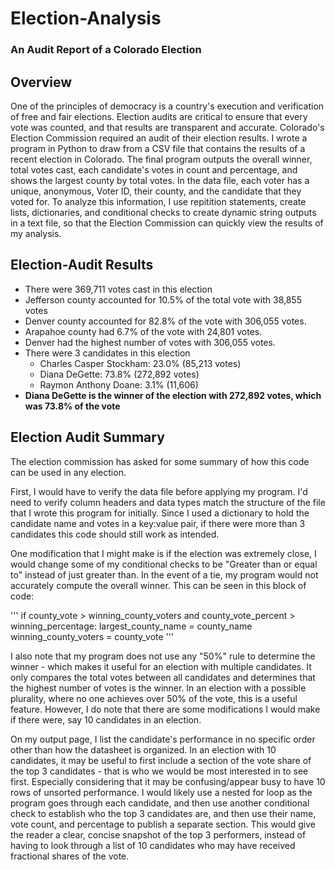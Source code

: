 # Election-Analysis
### An Audit Report of a Colorado Election
## Overview
One of the principles of democracy is a country's execution and verification of free and fair elections. Election audits are critical to ensure that every vote was counted, and that results are transparent and accurate. Colorado's Election Commission required an audit of their election results. I wrote a program in Python to draw from a CSV file that contains the results of a recent election in Colorado. The final program outputs the overall winner, total votes cast, each candidate's votes in count and percentage, and shows the largest county by total votes. In the data file, each voter has a unique, anonymous, Voter ID, their county, and the candidate that they voted for. To analyze this information, I use repitition statements, create lists, dictionaries, and conditional checks to create dynamic string outputs in a text file, so that the Election Commission can quickly view the results of my analysis. 

## Election-Audit Results

* There were 369,711 votes cast in this election
* Jefferson county accounted for 10.5% of the total vote with 38,855 votes
* Denver county accounted for 82.8% of the vote with 306,055 votes.
* Arapahoe county had 6.7% of the vote with 24,801 votes.
* Denver had the highest number of votes with 306,055 votes.
* There were 3 candidates in this election
  * Charles Casper Stockham: 23.0% (85,213 votes)
  * Diana DeGette: 73.8% (272,892 votes)
  * Raymon Anthony Doane: 3.1% (11,606)
* **Diana DeGette is the winner of the election with 272,892 votes, which was 73.8% of the vote**

## Election Audit Summary
The election commission has asked for some summary of how this code can be used in any election. 

First, I would have to verify the data file before applying my program. I'd need to verify column headers and data types match the structure of the file that I wrote this program for initially. Since I used a dictionary to hold the candidate name and votes in a key:value pair, if there were more than 3 candidates this code should still work as intended. 

One modification that I might make is if the election was extremely close, I would change some of my conditional checks to be "Greater than or equal to" instead of just greater than. In the event of a tie, my program would not accurately compute the overall winner. This can be seen in this block of code:

'''
if county_vote > winning_county_voters and county_vote_percent > winning_percentage:
            largest_county_name = county_name
            winning_county_voters = county_vote
'''

I also note that my program does not use any "50%" rule to determine the winner - which makes it useful for an election with multiple candidates. It only compares the total votes between all candidates and determines that the highest number of votes is the winner. In an election with a possible plurality, where no one achieves over 50% of the vote, this is a useful feature. However, I do note that there are some modifications I would make if there were, say 10 candidates in an election.

On my output page, I list the candidate's performance in no specific order other than how the datasheet is organized. In an election with 10 candidates, it may be useful to first include a section of the vote share of the top 3 candidates - that is who we would be most interested in to see first. Especially considering that it may be confusing/appear busy to have 10 rows of unsorted performance. I would likely use a nested for loop as the program goes through each candidate, and then use another conditional check to establish who the top 3 candidates are, and then use their name, vote count, and percentage to publish a separate section. This would give the reader a clear, concise snapshot of the top 3 performers, instead of having to look through a list of 10 candidates who may have received fractional shares of the vote.

